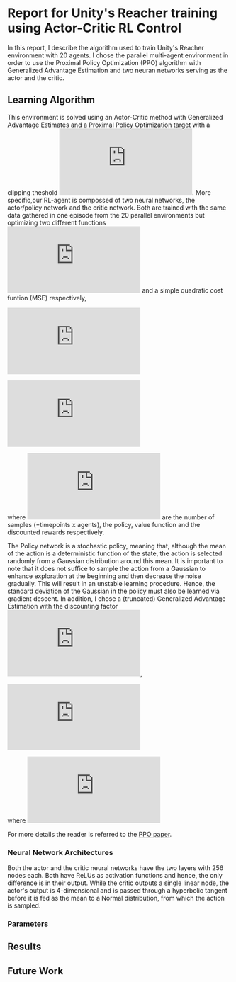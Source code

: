 # Report for Unity's Reacher training using Actor-Critic RL Control

In this report, I describe the algorithm used to train Unity's Reacher environment with 20 agents. I chose the parallel multi-agent environment in order to use the Proximal Policy Optimization (PPO) algorithm with Generalized Advantage Estimation and two neuran networks serving as the actor and the critic.

## Learning Algorithm

This environment is solved using an Actor-Critic method with Generalized Advantage Estimates and a Proximal Policy Optimization target with a clipping theshold ![equation](https://latex.codecogs.com/gif.latex?%5Cepsilon). More specific,our RL-agent is compossed of two neural networks, the actor/policy network and the critic network. Both are trained with the same data gathered in one episode from the 20 parallel environments but optimizing two different functions ![equation](https://latex.codecogs.com/gif.latex?L%5E%7B%5Cepsilon%7D_%7BPPO%7D) and a simple quadratic cost funtion (MSE) respectively,

![equation](https://latex.codecogs.com/gif.latex?L%5E%7B%5Cepsilon%7D_%7BPPO%7D%20%3D%20%5Cfrac%7B1%7D%7BM%7D%5Csum_%7Bt%2Ci%7Dmin%5Cleft%20%5B%20A%5Ei_t%5Cfrac%7B%5Cpi_%7Bnew%7D%28a%5Ei_t%7Cs%5Ei_t%29%7D%7B%5Cpi_%7Bold%7D%28a%5Ei_t%7Cs%5Ei_t%29%7D%2Cclip_%7B%5Cepsilon%7D%5Cleft%28%20A%5Ei_t%5Cfrac%7B%5Cpi_%7Bnew%7D%28a%5Ei_t%7Cs%5Ei_t%29%7D%7B%5Cpi_%7Bold%7D%28a%5Ei_t%7Cs%5Ei_t%29%7D%20%5Cright%20%29%20%5Cright%20%5D)

![equation](https://latex.codecogs.com/gif.latex?L_%7BMSE%7D%20%3D%20%5Cfrac%7B1%7D%7BMT%7D%5Csum_%7Bt%2Ci%7D%5Cleft%20%5C%7C%20V%28s_t%5Ei%29%20-%20%5Chat%7BR%7D_t%5Ei%20%5Cright%20%5C%7C%5E%7B2%7D)

where  ![equation](https://latex.codecogs.com/gif.latex?M%2C%20%5Cpi%28a%5Ei_t%7Cs%5Ei_t%29%2C%20V%28s_t%5Ei%29%20%2C%20%5Chat%7BR%7D_t%5Ei)  are the number of samples (=timepoints x agents), the policy, value function and the discounted rewards respectively.

The Policy network is a stochastic policy, meaning that, although the mean of the action is a deterministic function of the state, the action is selected randomly from a Gaussian distribution around this mean. It is important to note that it does not suffice to sample the action from a Gaussian to enhance exploration at the beginning and then decrease the noise gradually. This will result in an unstable learning procedure. Hence, the standard deviation of the Gaussian in the policy must also be learned via gradient descent. 
In addition, I chose a (truncated) Generalized Advantage Estimation with the discounting factor ![equation](https://latex.codecogs.com/gif.latex?%5Clambda),

![equation](https://latex.codecogs.com/gif.latex?A_t%20%3D%20%5Csum_%7Bi%3D0%7D%5E%7BT-%28t-1%29%7D%28%5Cgamma%5Clambda%29%5Ei%5Cdelta_%7Bt&plus;i%7D)

where ![equation](https://latex.codecogs.com/gif.latex?%5Cdelta_t%20%3D%20r_t%20&plus;%20%5Cgamma%20V%28s_%7Bt&plus;1%7D%29-%20V%28s_%7Bt%7D%29)

For more details the reader is referred to the [PPO paper](https://arxiv.org/pdf/1707.06347.pdf).

### Neural Network Architectures
Both the actor and the critic neural networks have the two layers with 256 nodes each. Both have ReLUs as activation functions and hence, the only difference is in their output. While the critic outputs a single linear node, the actor's output is 4-dimensional and is passed through a hyperbolic tangent before it is fed as the mean to a Normal distribution, from which the action is sampled. 

### Parameters

## Results

## Future Work
